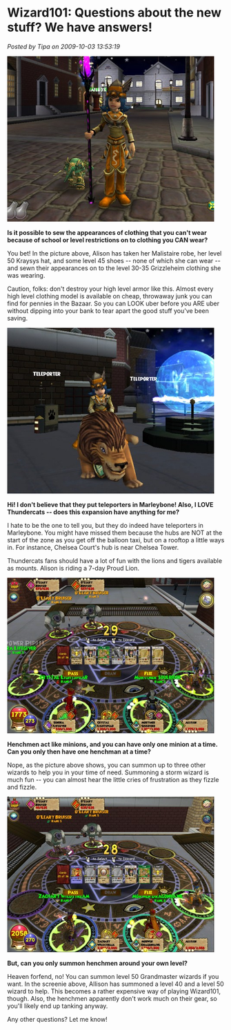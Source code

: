 # Wizard101: Questions about the new stuff? We have answers!

*Posted by Tipa on 2009-10-03 13:53:19*

[![You CAN destroy high level armor!](../uploads/2009/10/WizardGraphicalClient-2009-10-03-10-24-45-93-480x383.jpg "You CAN destroy high level armor!")](../uploads/2009/10/WizardGraphicalClient-2009-10-03-10-24-45-93.jpg)

**Is it possible to sew the appearances of clothing that you can't wear because of school or level restrictions on to clothing you CAN wear?**

You bet! In the picture above, Alison has taken her Malistaire robe, her level 50 Kraysys hat, and some level 45 shoes -- none of which she can wear -- and sewn their appearances on to the level 30-35 Grizzleheim clothing she was wearing.

Caution, folks: don't destroy your high level armor like this. Almost every high level clothing model is available on cheap, throwaway junk you can find for pennies in the Bazaar. So you can LOOK uber before you ARE uber without dipping into your bank to tear apart the good stuff you've been saving.

[![Teleporters](../uploads/2009/10/WizardGraphicalClient-2009-10-03-10-31-04-40-480x384.jpg "Teleporters")](../uploads/2009/10/WizardGraphicalClient-2009-10-03-10-31-04-40.jpg)

**Hi! I don't believe that they put teleporters in Marleybone! Also, I LOVE Thundercats -- does this expansion have anything for me?**

I hate to be the one to tell you, but they do indeed have teleporters in Marleybone. You might have missed them because the hubs are NOT at the start of the zone as you get off the balloon taxi, but on a rooftop a little ways in. For instance, Chelsea Court's hub is near Chelsea Tower.

Thundercats fans should have a lot of fun with the lions and tigers available as mounts. Alison is riding a 7-day Proud Lion.

[![Three imaginary friends!](../uploads/2009/10/WizardGraphicalClient-2009-10-03-10-34-37-72-480x360.jpg "Three imaginary friends!")](../uploads/2009/10/WizardGraphicalClient-2009-10-03-10-34-37-72.jpg)

**Henchmen act like minions, and you can have only one minion at a time. Can you only then have one henchman at a time?**

Nope, as the picture above shows, you can summon up to three other wizards to help you in your time of need. Summoning a storm wizard is much fun -- you can almost hear the little cries of frustration as they fizzle and fizzle.

[![Two powerful imaginary friends!](../uploads/2009/10/WizardGraphicalClient-2009-10-03-10-42-10-52-480x360.jpg "Two powerful imaginary friends!")](../uploads/2009/10/WizardGraphicalClient-2009-10-03-10-42-10-52.jpg)

**But, can you only summon henchmen around your own level?**

Heaven forfend, no! You can summon level 50 Grandmaster wizards if you want. In the screenie above, Allison has summoned a level 40 and a level 50 wizard to help. This becomes a rather expensive way of playing Wizard101, though. Also, the henchmen apparently don't work much on their gear, so you'll likely end up tanking anyway.

Any other questions? Let me know!

